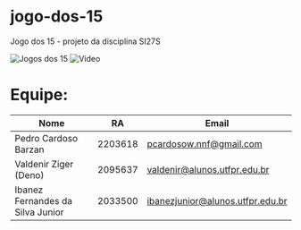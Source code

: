 # jogo-dos-15
Jogo dos 15 - projeto da disciplina SI27S

![Jogos dos 15](https://cdn.awsli.com.br/600x700/1371/1371841/produto/57103272/5a85b42d4f.jpg)
![Vídeo](https://youtu.be/r72NiPPBTI0)

# Equipe:
Nome | RA | Email
-----|----|-------
Pedro Cardoso Barzan | 2203618 | pcardosow.nnf@gmail.com
Valdenir Ziger (Deno) | 2095637 | valdenir@alunos.utfpr.edu.br
Ibanez Fernandes da Silva Junior | 2033500 | ibanezjunior@alunos.utfpr.edu.br
